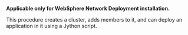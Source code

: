 **Applicable only for WebSphere Network Deployment installation.**

This procedure creates a cluster, adds members to it, and can deploy an application in it using a Jython script.
